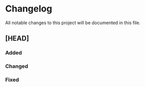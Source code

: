 # Changelog

All notable changes to this project will be documented in this file.

## [HEAD]

### Added

### Changed

### Fixed
